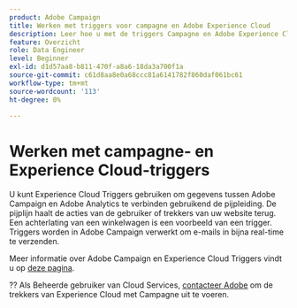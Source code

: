 ```yaml
---
product: Adobe Campaign
title: Werken met triggers voor campagne en Adobe Experience Cloud
description: Leer hoe u met de triggers Campagne en Adobe Experience Cloud werkt
feature: Overzicht
role: Data Engineer
level: Beginner
exl-id: d1d57aa8-b811-470f-a8a6-18da3a700f1a
source-git-commit: c61d8aa8e0a68ccc81a6141782f860daf061bc61
workflow-type: tm+mt
source-wordcount: '113'
ht-degree: 0%

---
```


# Werken met campagne- en Experience Cloud-triggers

U kunt Experience Cloud Triggers gebruiken om gegevens tussen Adobe Campaign en Adobe Analytics te verbinden gebruikend de pijpleiding. De pijplijn haalt de acties van de gebruiker of trekkers van uw website terug. Een achterlating van een winkelwagen is een voorbeeld van een trigger. Triggers worden in Adobe Campaign verwerkt om e-mails in bijna real-time te verzenden.

Meer informatie over Adobe Campaign en Experience Cloud Triggers vindt u op [deze pagina](https://experienceleague.adobe.com/docs/campaign-classic/using/integrating-with-adobe-experience-cloud/experience-triggers/about-triggers.html?lang=en).

??  Als Beheerde gebruiker van Cloud Services, [contacteer Adobe](../start/campaign-faq.md#support) om de trekkers van Experience Cloud met Campagne uit te voeren.
